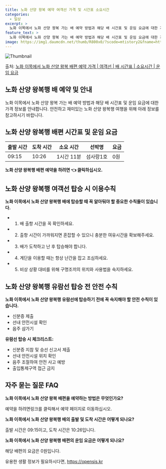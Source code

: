 ```yaml
---
title: 노화 산양 왕복 예약 여객선 가격 및 시간표 소요시간
categories:
  - 일상
excerpt: >
  노화 이목에서 노화 산양 왕복 가는 배 예약 방법과 해당 배 시간표 및 운임 요금에 대한 가격 정보를 안내 드리겠습니다. 안전하고 재밋는 노화 산양 왕복행 여행을 위해 아래 정보 참고하시기 바랍니다. 노화 산양 왕복행 배편 예약하기 👈 클릭노화 이목에서 노화 산양 왕복행 배 시간표출발 시간도착 시간소요 시간선박명요금09:1510:261시간 11분섬사랑1호0원노화 산양 왕복행 배편 예약하기 👈 클릭노화 이목에서 노화 산양 왕복행 여객선 탑승 시 이용수칙노화 이목에서 노화 산양 왕복행 배에 탑승할 때 꼭 알아둬야 할 중요한 수칙들이 있습니다. 중요 내용: 1) 배 출항 시간을 꼭 확인하세요. 2) 출항 시간이 가까워지면 혼잡할 수 있으니 충분한 여유시간을 확보해주세요. 3) 배가 도착하고 난 후 탑승해야 합..
feature_text: >
  노화 이목에서 노화 산양 왕복 가는 배 예약 방법과 해당 배 시간표 및 운임 요금에 대한 가격 정보를 안내 드리겠습니다. 안전하고 재밋는 노화 산양 왕복행 여행을 위해 아래 정보 참고하시기 바랍니다. 노화 산양 왕복행 배편 예약하기 👈 클릭노화 이목에서 노화 산양 왕복행 배 시간표출발 시간도착 시간소요 시간선박명요금09:1510:261시간 11분섬사랑1호0원노화 산양 왕복행 배편 예약하기 👈 클릭노화 이목에서 노화 산양 왕복행 여객선 탑승 시 이용수칙노화 이목에서 노화 산양 왕복행 배에 탑승할 때 꼭 알아둬야 할 중요한 수칙들이 있습니다. 중요 내용: 1) 배 출항 시간을 꼭 확인하세요. 2) 출항 시간이 가까워지면 혼잡할 수 있으니 충분한 여유시간을 확보해주세요. 3) 배가 도착하고 난 후 탑승해야 합..
image: https://img1.daumcdn.net/thumb/R800x0/?scode=mtistory2&fname=https%3A%2F%2Fblog.kakaocdn.net%2Fdn%2FVITbm%2FbtsHDfAd2YV%2FHjBnp3Z5jKxOq0B0k4I541%2Fimg.webp
---
```


![Thumbnail](https://img1.daumcdn.net/thumb/R800x0/?scode=mtistory2&fname=https%3A%2F%2Fblog.kakaocdn.net%2Fdn%2FVITbm%2FbtsHDfAd2YV%2FHjBnp3Z5jKxOq0B0k4I541%2Fimg.webp)

<p>출처: <a href="https://opensis.kr/entry/%EB%85%B8%ED%99%94-%EC%9D%B4%EB%AA%A9%EC%97%90%EC%84%9C-%EB%85%B8%ED%99%94-%EC%82%B0%EC%96%91-%EC%99%95%EB%B3%B5-%EB%B0%B0%ED%8E%B8-%EC%98%88%EC%95%BD-%EA%B0%80%EA%B2%A9-%EC%97%AC%EA%B0%9D%EC%84%A0-%EB%B0%B0-%EC%8B%9C%EA%B0%84%ED%91%9C-%EC%86%8C%EC%9A%94%EC%8B%9C%EA%B0%84-%EC%9A%B4%EC%9E%84-%EC%9A%94%EA%B8%88" rel="dofollow">노화 이목에서 노화 산양 왕복 배편 예약 가격 | 여객선 | 배 시간표 | 소요시간 | 운임 요금</a> </p>

## 노화 산양 왕복행 배 예약 및 안내

노화 이목에서 노화 산양 왕복 가는 배 예약 방법과 해당 배 시간표 및 운임 요금에 대한 가격 정보를 안내합니다. 안전하고 재미있는 노화
산양 왕복행 여행을 위해 아래 정보를 참고하시기 바랍니다.

## 노화 산양 왕복행 배편 시간표 및 운임 요금

출발 시간 | 도착 시간 | 소요 시간 | 선박명 | 요금  
---|---|---|---|---  
09:15 | 10:26 | 1시간 11분 | 섬사랑1호 | 0원  
  


**노화 산양 왕복행 배편 예약을 하려면 👈 클릭하십시오.**



## 노화 산양 왕복행 여객선 탑승 시 이용수칙

**노화 이목에서 노화 산양 왕복행 배에 탑승할 때 꼭 알아둬야 할 중요한 수칙들이 있습니다.**

  * 1) 배 출항 시간을 꼭 확인하세요.
  * 2) 출항 시간이 가까워지면 혼잡할 수 있으니 충분한 여유시간을 확보해주세요.
  * 3) 배가 도착하고 난 후 탑승해야 합니다.
  * 4) 계단을 이용할 때는 항상 난간을 잡고 조심하세요.
  * 5) 비상 상황 대비를 위해 구명조끼의 위치와 사용법을 숙지하세요.

## 노화 산양 왕복행 유람선 탑승 전 안전 수칙

**노화 이목에서 노화 산양 왕복행 유람선에 탑승하기 전에 꼭 숙지해야 할 안전 수칙이 있습니다.**

  * 신분증 제출
  * 선내 안전시설 확인
  * 음주 삼가기



**유람선 탑승 시 체크리스트:**

  * 신분증 지참 및 승선 신고서 제출
  * 선내 안전시설 위치 확인
  * 음주 조절하여 안전 사고 예방
  * 출입통제구역 접근 금지



## 자주 묻는 질문 FAQ

**노화 이목에서 노화 산양 왕복 배편을 예약하는 방법은 무엇인가요?**

예약을 하려면링크를 클릭해서 예약 페이지로 이동하십시오.

**노화 이목에서 노화 산양 왕복행 배의 출발 및 도착 시간은 어떻게 되나요?**

출발 시간은 09:15이고, 도착 시간은 10:26입니다.

**노화 이목에서 노화 산양 왕복행 배편의 운임 요금은 어떻게 되나요?**

해당 배편의 요금은 0원입니다.



 

유용한 생활 정보가 필요하시다면, <a href="https://opensis.kr" rel="dofollow">https://opensis.kr</a>


